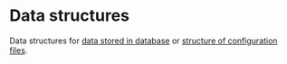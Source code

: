 # Data structures
Data structures for [data stored in database](./in-database.md) or [structure of configuration files](./config-files.md).